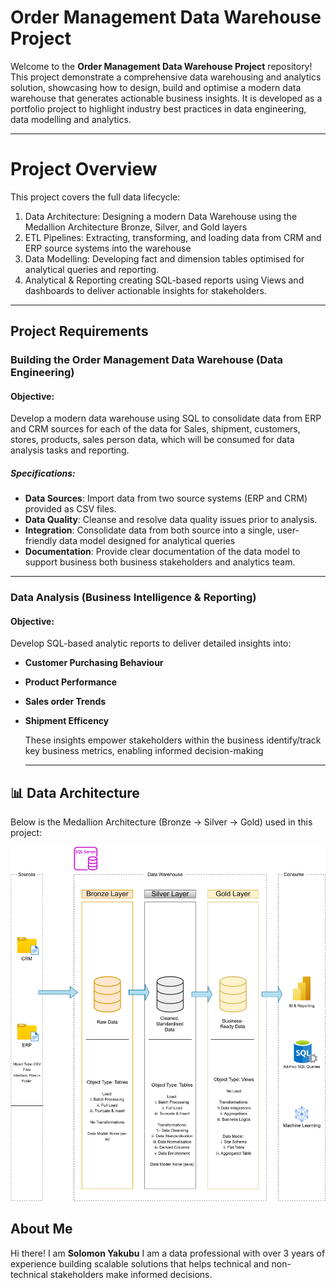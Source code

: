 # Order Management Data Warehouse Project

Welcome to the **Order Management Data Warehouse Project** repository!
This project demonstrate a comprehensive data warehousing and analytics solution, showcasing how to design, build and optimise a modern data warehouse that generates actionable business insights. 
It is developed as a portfolio project to highlight industry best practices in data engineering, data modelling and analytics.

---

# Project Overview
This project covers the full data lifecycle:
1. Data Architecture: Designing a modern Data Warehouse using the Medallion Architecture Bronze, Silver, and Gold layers
2. ETL Pipelines: Extracting, transforming, and loading data from CRM and ERP source systems into the warehouse
3. Data Modelling: Developing fact and dimension tables optimised for analytical queries and reporting.
4. Analytical & Reporting creating SQL-based reports using Views and dashboards to deliver actionable insights for stakeholders.

---

## Project Requirements

### Building the Order Management Data Warehouse (Data Engineering)

#### Objective:
Develop a modern data warehouse using SQL to consolidate data from ERP and CRM sources for each of the data for Sales, shipment, customers, stores, products,
sales person data, which will be consumed for  data analysis tasks and reporting.

##### Specifications: 
- **Data Sources**: Import data from two source systems (ERP and CRM) provided as CSV files.
- **Data Quality**: Cleanse and resolve data quality issues prior to analysis.
- **Integration**: Consolidate data from both source into a single, user-friendly data model designed
  for analytical queries
- **Documentation**: Provide clear documentation of the data model to support business both business
  stakeholders and analytics team.

  
---

### Data Analysis (Business Intelligence & Reporting)

####  Objective:

Develop SQL-based analytic reports to deliver detailed insights into:
- **Customer Purchasing Behaviour**
- **Product Performance**
- **Sales order Trends**
- **Shipment Efficency**
  
  These insights empower stakeholders within the business identify/track key business metrics,
  enabling informed decision-making

  ---
## 📊 Data Architecture  
Below is the Medallion Architecture (Bronze → Silver → Gold) used in this project:

![](medallion_architecture.svg)






  ## About Me

  Hi there! I am **Solomon Yakubu** I am a data professional with over 3 years of experience building scalable solutions that helps technical and non-technical stakeholders make informed decisions.
